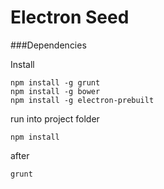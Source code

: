 Electron Seed
=============

###Dependencies

Install

	npm install -g grunt
	npm install -g bower
	npm install -g electron-prebuilt

run into project folder

	npm install

after

	grunt
